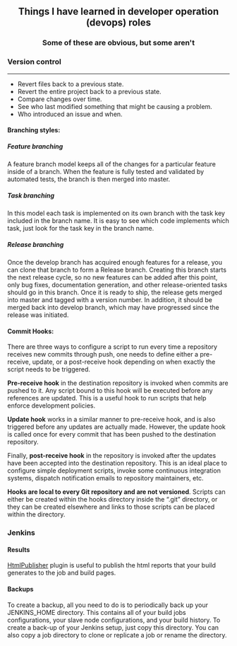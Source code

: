 <div align="center">

## Things I have learned in developer operation (devops) roles

### Some of these are obvious, but some aren't

</div>

### Version control
---------------------------------------------

- Revert files back to a previous state.
- Revert the entire project back to a previous state.
- Compare changes over time.
- See who last modified something that might be causing a problem.
- Who introduced an issue and when.

#### Branching styles:

##### Feature branching
A feature branch model keeps all of the changes for a particular feature inside of a branch. 
When the feature is fully tested and validated by automated tests, the branch is then merged into master.
##### Task branching
In this model each task is implemented on its own branch with the task key included in the branch name. 
It is easy to see which code implements which task, just look for the task key in the branch name.
##### Release branching
Once the develop branch has acquired enough features for a release, you can clone that branch to form a Release branch. 
Creating this branch starts the next release cycle, so no new features can be added after this point, only bug fixes, documentation generation, and other release-oriented tasks should go in this branch.
Once it is ready to ship, the release gets merged into master and tagged with a version number. In addition, it should be merged back into develop branch, which may have progressed since the release was initiated.

#### Commit Hooks:

There are three ways to configure a script to run every time a repository receives new commits through push, one needs to define either a pre-receive, update, or a post-receive hook depending on when exactly the script needs to be triggered.

**Pre-receive hook** in the destination repository is invoked when commits are pushed to it. Any script bound to this hook will be executed before any references are updated.
This is a useful hook to run scripts that help enforce development policies.

**Update hook** works in a similar manner to pre-receive hook, and is also triggered before any updates are actually made. However, the update hook is called once for every commit that has been pushed to the destination repository.

Finally, **post-receive hook** in the repository is invoked after the updates have been accepted into the destination repository. This is an ideal place to configure simple deployment scripts, invoke some continuous integration systems, dispatch notification emails to repository maintainers, etc.

**Hooks are local to every Git repository and are not versioned**. Scripts can either be created within the hooks directory inside the “.git” directory, or they can be created elsewhere and links to those scripts can be placed within the directory.

### Jenkins

#### Results
[HtmlPublisher](https://wiki.jenkins.io/display/JENKINS/HTML+Publisher+Plugin) plugin is useful to publish the html reports that your build generates to the job and build pages.

#### Backups
To create a backup, all you need to do is to periodically back up your JENKINS_HOME directory. This contains all of your build jobs configurations, your slave node configurations, and your build history. To create a back-up of your Jenkins setup, just copy this directory. You can also copy a job directory to clone or replicate a job or rename the directory.
